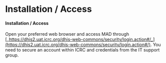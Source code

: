 # Installation / Access

#### Installation / Access

Open your preferred web browser and access MAD through [_https://dhis2.uat.icrc.org/dhis-web-commons/security/login.action#/_](https://dhis2.uat.icrc.org/dhis-web-commons/security/login.action#/). You need to secure an account within ICRC and credentials from the IT support group.
